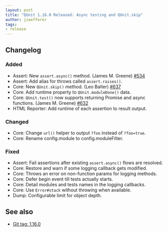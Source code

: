 ```yaml
---
layout: post
title: "QUnit 1.16.0 Released: Async testing and QUnit.skip"
author: jzaefferer
tags:
- release
---
```


## Changelog

### Added

* Assert: New `assert.async()`  method. (James M. Greene) [#534](https://github.com/qunitjs/qunit/issues/534)
* Assert: Add alias for throws called `assert.raises()`.
* Core: New `QUnit.skip()` method. (Leo Balter) [#637](https://github.com/qunitjs/qunit/issues/637)
* Core: Add runtime property to `QUnit.moduleDone()` data.
* Core: `QUnit.test()` now supports returning Promise and async functions. (James M. Greene) [#632](https://github.com/qunitjs/qunit/issues/632)
* HTML Reporter: Add runtime of each assertion to result output.

### Changed

* Core: Change `url()` helper to output `?foo` instead of `?foo=true`.
* Core: Rename config.module to config.moduleFilter.

### Fixed

* Assert: Fail assertions after existing `assert.async()` flows are resolved.
* Core: Restore and warn if some logging callback gets modified.
* Core: Throws an error on non-function params for logging methods.
* Core: Defer begin event till tests actually starts.
* Core: Detail modules and tests names in the logging callbacks.
* Core: Use `Error#stack` without throwing when available.
* Dump: Configurable limit for object depth.

## See also

* [Git tag: 1.16.0](https://github.com/qunitjs/qunit/releases/tag/1.16.0)

